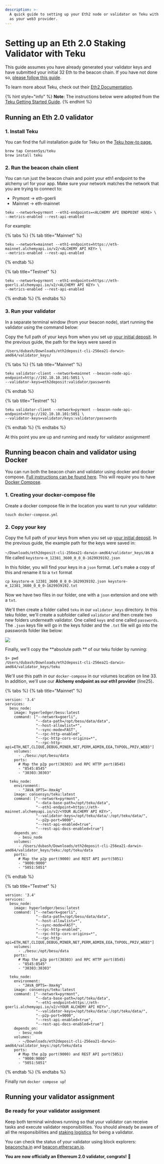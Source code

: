 ```yaml
---
description: >-
  A quick guide to setting up your Eth2 node or validator on Teku with Alchemy
  as your web3 provider.
---
```


# Setting up an Eth 2.0 Staking Validator with Teku

This guide assumes you have already generated your validator keys and have submitted your initial 32 Eth to the beacon chain. If you have not done so, [please follow this guide](https://docs.alchemy.com/alchemy/guides/running-an-eth2-node-with-alchemy).

To learn more about Teku, check out their [Eth2 Documentation](https://docs.teku.consensys.net/en/latest/).

{% hint style="info" %}
**Note**: The instructions below were adopted from the [Teku Getting Started Guide](https://docs.teku.consensys.net/en/latest/HowTo/Get-Started/Installation-Options/Run-Docker-Image/).
{% endhint %}

## Running an Eth 2.0 validator <a href="running-an-eth-2-0-validator" id="running-an-eth-2-0-validator"></a>

### 1. Install Teku  <a href="s-3-follow-the-official-eth-2-onboarding" id="s-3-follow-the-official-eth-2-onboarding"></a>

You can find the full installation guide for Teku on the [Teku how-to page.](https://docs.teku.consensys.net/en/latest/HowTo/Get-Started/Installation-Options/Install-Binaries/)

```
brew tap ConsenSys/teku
brew install teku
```

### 2. Run the beacon chain client  <a href="s-3-follow-the-official-eth-2-onboarding" id="s-3-follow-the-official-eth-2-onboarding"></a>

You can run just the beacon chain and point your eth1 endpoint to the alchemy url for your app. Make sure your network matches the network that you are trying to connect to:

* Prymont -> eth-goerli 
* Mainnet -> eth-mainnet 

```
teku --network=pyrmont --eth1-endpoints=<ALCHEMY API ENDPOINT HERE> \
--metrics-enabled --rest-api-enabled
```

For example:

{% tabs %}
{% tab title="Mainnet" %}
```
teku --network=mainnet --eth1-endpoints=https://eth-mainnet.alchemyapi.io/v2/<ALCHEMY API KEY> \
--metrics-enabled --rest-api-enabled
```
{% endtab %}

{% tab title="Testnet" %}
```
teku --network=pyrmont --eth1-endpoints=https://eth-goerli.alchemyapi.io/v2/<ALCHEMY API KEY> \
--metrics-enabled --rest-api-enabled
```
{% endtab %}
{% endtabs %}

### 3. Run your validator <a href="s-5-run-your-validator" id="s-5-run-your-validator"></a>

In a separate terminal window (from your beacon node), start running the validator using the command below:

Copy the full path of your keys from when you set up [your initial deposit](https://app.gitbook.com/@alchemyapi/s/alchemy/\~/drafts/-Mhzhhn69TnxCLAdq3aC/guides/running-an-eth2-node-with-alchemy). In the previous guide, the path for the keys were saved in 

`/Users/dubash/Downloads/eth2deposit-cli-256ea21-darwin-amd64/validator_keys/`

{% tabs %}
{% tab title="Mainnet" %}
```
teku validator-client --network=mainnet --beacon-node-api-endpoint=http://192.10.10.101:5051 \
--validator-keys=eth2deposit:validator/passwords
```
{% endtab %}

{% tab title="Testnet" %}
```
teku validator-client --network=pyrmont --beacon-node-api-endpoint=http://192.10.10.101:5051 \
--validator-keys=validator/keys:validator/passwords
```
{% endtab %}
{% endtabs %}

At this point you are up and running and ready for validator assignment!

## Running beacon chain and validator using Docker

You can run both the beacon chain and validator using docker and docker compose. [Full instructions can be found here](https://docs.teku.consensys.net/en/latest/HowTo/Get-Started/Installation-Options/Run-Docker-Image/). This will require you to have [Docker Compose](https://docs.docker.com/compose/).

### 1. Creating your docker-compose file

Create a docker compose file in the location you want to run your validator:

```
touch docker-compose.yml
```

### 2. Copy your key 

Copy the full path of your keys from when you set up [your initial deposit](https://app.gitbook.com/@alchemyapi/s/alchemy/\~/drafts/-Mhzhhn69TnxCLAdq3aC/guides/running-an-eth2-node-with-alchemy). In the previous guide, the example path for the keys were saved in:

`~/Downloads/eth2deposit-cli-256ea21-darwin-amd64/validator_keys/`as a file called `keystore-m_12381_3600_0_0_0-1629939192.json`

In this folder, you will find your keys in a `json` format. Let's make a copy of this and rename it to a `txt` format

```
cp keystore-m_12381_3600_0_0_0-1629939192.json keystore-m_12381_3600_0_0_0-1629939192.txt
```

Now we have two files in our folder, one with a `json` extension and one with a `txt`.

We'll then create a folder called `teku` in our `validator_keys` directory. In this teku folder, we'll create a subfolder called `validator` and then create two new folders underneath validator. One called `keys` and one called `passwords`. The `.json` keys file will go in the keys folder and the `.txt` file will go into the passwords folder like below:

![](<../../.gitbook/assets/Screen Shot 2021-09-02 at 11.44.19 AM.png>)

Finally, we'll copy the **absolute path ** of our teku folder by running:

```
$> pwd
/Users/dubash/Downloads/eth2deposit-cli-256ea21-darwin-amd64/validator_keys/teku
```

We'll use this path in our `docker-compose` in our volumes location on line 33. In addition, we'll use our **Alchemy  endpoint as our eth1 provider** (line25)**.**

{% tabs %}
{% tab title="Mainnet" %}
```
version: '3.4'
services:
  besu_node:
    image: hyperledger/besu:latest
    command: ["--network=goerli",
              "--data-path=/opt/besu/data/data",
              "--host-allowlist=*",
              "--sync-mode=FAST",
              "--rpc-http-enabled",
              "--rpc-http-cors-origins=*",
              "--rpc-http-api=ETH,NET,CLIQUE,DEBUG,MINER,NET,PERM,ADMIN,EEA,TXPOOL,PRIV,WEB3"]
    volumes:
      - ./besu:/opt/besu/data
    ports:
      # Map the p2p port(30303) and RPC HTTP port(8545)
      - "8545:8545"
      - "30303:30303"

  teku_node:
    environment:
      - "JAVA_OPTS=-Xmx4g"
    image: consensys/teku:latest
    command: ["--network=pyrmont",
              "--data-base-path=/opt/teku/data",
              "--eth1-endpoint=https://eth-mainnet.alchemyapi.io/v2/<YOUR ALCHEMY API KEY>",
              "--validator-keys=/opt/teku/data/:/opt/teku/data/",
              "--p2p-port=9000",
              "--rest-api-enabled=true",
              "--rest-api-docs-enabled=true"]
    depends_on:
      - besu_node
    volumes:
      - /Users/dubash/Downloads/eth2deposit-cli-256ea21-darwin-amd64/validator_keys/teku:/opt/teku/data
    ports:
      # Map the p2p port(9000) and REST API port(5051)
      - "9000:9000"
      - "5051:5051"
```
{% endtab %}

{% tab title="Testnet" %}
```
version: '3.4'
services:
  besu_node:
    image: hyperledger/besu:latest
    command: ["--network=goerli",
              "--data-path=/opt/besu/data/data",
              "--host-allowlist=*",
              "--sync-mode=FAST",
              "--rpc-http-enabled",
              "--rpc-http-cors-origins=*",
              "--rpc-http-api=ETH,NET,CLIQUE,DEBUG,MINER,NET,PERM,ADMIN,EEA,TXPOOL,PRIV,WEB3"]
    volumes:
      - ./besu:/opt/besu/data
    ports:
      # Map the p2p port(30303) and RPC HTTP port(8545)
      - "8545:8545"
      - "30303:30303"

  teku_node:
    environment:
      - "JAVA_OPTS=-Xmx4g"
    image: consensys/teku:latest
    command: ["--network=pyrmont",
              "--data-base-path=/opt/teku/data",
              "--eth1-endpoint=https://eth-goerli.alchemyapi.io/v2/<YOUR ALCHEMY API KEY>",
              "--validator-keys=/opt/teku/data/:/opt/teku/data/",
              "--p2p-port=9000",
              "--rest-api-enabled=true",
              "--rest-api-docs-enabled=true"]
    depends_on:
      - besu_node
    volumes:
      - ~/Downloads/eth2deposit-cli-256ea21-darwin-amd64/validator_keys:/opt/teku/data
    ports:
      # Map the p2p port(9000) and REST API port(5051)
      - "9000:9000"
      - "5051:5051"

```
{% endtab %}
{% endtabs %}

Finally run `docker compose up`!

## Running your validator assignment

### Be ready for your validator assignment <a href="s-6-be-ready-for-your-validator-assignment" id="s-6-be-ready-for-your-validator-assignment"></a>

Keep both terminal windows running so that your validator can receive tasks and execute validator responsibilities. You should already be aware of all the responsibilities and [staking logistics](https://docs.ethhub.io/ethereum-roadmap/ethereum-2.0/proof-of-stake/#staking-logistics) for being a validator.

You can check the status of your validator using block explorers: [beaconcha.in](https://beaconcha.in) and [beacon.etherscan.io](https://beacon.etherscan.io).

**You are now officially an Ethereum 2.0 validator, congrats!** 🎉
